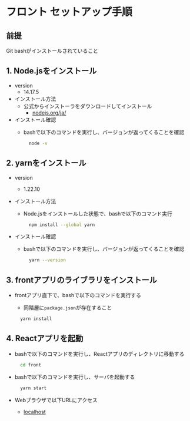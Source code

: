 # フロント セットアップ手順

## 前提

Git bashがインストールされていること

## 1. Node.jsをインストール

- version
  - 14.17.5
- インストール方法
  - 公式からインストーラをダウンロードしてインストール
    - [nodejs.org/ja/](https://nodejs.org/ja/)
- インストール確認
  - bashで以下のコマンドを実行し、バージョンが返ってくることを確認

    ```bash
      node -v
    ```

## 2. yarnをインストール

- version
  - 1.22.10
- インストール方法
  - Node.jsをインストールした状態で、bashで以下のコマンド実行

    ``` bash
      npm install --global yarn
    ```

- インストール確認
  - bashで以下のコマンドを実行し、バージョンが返ってくることを確認

    ``` bash
      yarn --version
    ```

## 3. frontアプリのライブラリをインストール

- frontアプリ直下で、bashで以下のコマンドを実行する
  - 同階層に`package.json`が存在すること

  ```bash
    yarn install
  ```

## 4. Reactアプリを起動

- bashで以下のコマンドを実行し、Reactアプリのディレクトリに移動する

  ```bash
    cd front
  ```

- bashで以下のコマンドを実行し、サーバを起動する

  ```bash
    yarn start
  ```

- Webブラウザで以下URLにアクセス
  - [localhost](http://localhost:3000)
